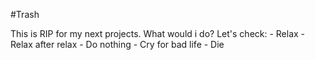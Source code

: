 #Trash

This is RIP for my next projects. What would i do? Let's check:
	- Relax
	- Relax after relax
	- Do nothing
	- Cry for bad life
	- Die
